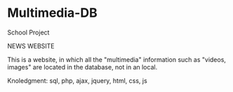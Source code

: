 # Multimedia-DB
School Project

NEWS WEBSITE

This is a website, in which all the "multimedia" information such as "videos, images" are located in the database, not in an local. 

Knoledgment: sql, php, ajax, jquery, html, css, js

